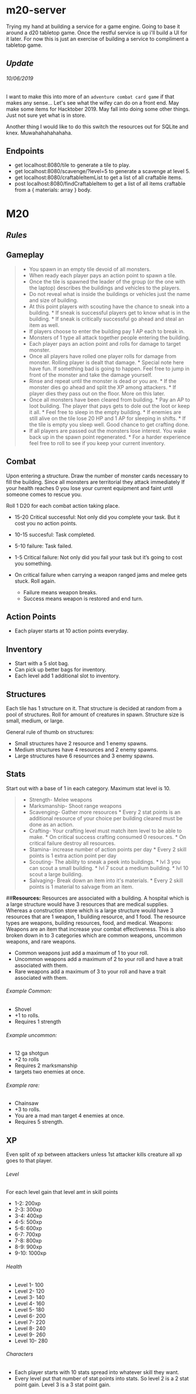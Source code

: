 # **m20-server**
Trying my hand at building a service for a game engine. Going to base it around a d20 tabletop game. Once the restful service is up i'll build a UI for it later. For now this is just an exercise of building a service to compliment a tabletop game.

## *Update* 
###### 10/06/2019 
I want to make this into more of an `adventure combat card game` if that makes any sense... Let's see what the wifey can do on a front end. May make some items for Hacktober 2019. May fall into doing some other things. Just not sure yet what is in store. 

Another thing I would like to do this switch the resources out for SQLite and knex. Muwahahahahahaha. 

## **Endpoints**
* get localhost:8080/tile to generate a tile to play. 
* get localhost:8080/scavenge/?level=5 to generate a scavenge at level 5. 
* get localhost:8080/craftableItemList to get a list of all craftable items. 
* post localhost:8080/findCraftableItem to get a list of all items craftable from a { materials: array } body.

# **M20**
## *Rules*

## **Gameplay**
>* You spawn in an empty tile devoid of all monsters.
>* When ready each player pays an action point to spawn a tile. 
>* Once the tile is spawned the leader of the group (or the one with the laptop) describes the buildings and vehicles to the players. 
>* Do not reveal what is inside the buildings or vehicles just the name and size of building. 
>* At this point players with scouting have the chance to sneak into a building.
    * If sneak is successful players get to know what is in the building. 
    * If sneak is critically successful go ahead and steal an item as well.
>* If players choose to enter the building pay 1 AP each to break in. 
>* Monsters of 1 type all attack together people entering the building. 
>* Each player pays an action point and rolls for damage to target monster. 
>* Once all players have rolled one player rolls for damage from monster. Rolling player is dealt that damage. 
    * Special note here have fun. If something bad is going to happen. Feel free to jump in front of the monster and take the damage yourself.
>* Rinse and repeat until the monster is dead or you are. 
    * If the monster dies go ahead and split the XP among attackers.
    * If player dies they pass out on the floor. More on this later. 
>* Once all monsters have been cleared from building.
    * Pay an AP to loot building. The player that pays gets to dole out the loot or keep it all.
    * Feel free to sleep in the empty building.
        * If enemies are still alive on the tile lose 20 HP and 1 AP for sleeping in shifts. 
        * If the tile is empty you sleep well. Good chance to get crafting done. 
>* If all players are passed out the monsters lose interest. You wake back up in the spawn point regenerated. 
    * For a harder experience feel free to roll to see if you keep your current inventory. 

## **Combat**
Upon entering a structure. Draw the number of monster cards necessary to fill the building. Since all monsters are territorial they attack immediately
If your health reaches 0 you lose your current equipment and faint until someone comes to rescue you.

Roll 1 D20 for each combat action taking place.
* 15-20 Critical successful: Not only did you complete your task. But it cost you no action points.
* 10-15 succesful: Task completed.
* 5-10 failure: Task failed.
* 1-5 Critical failure: Not only did you fail your task but it’s going to cost you something.

* On critical failure when carrying a weapon ranged jams and melee gets stuck. Roll again. 
    * Failure means weapon breaks. 
    * Success means weapon is restored and end turn.

## **Action Points**
* Each player starts at 10 action points everyday.

## **Inventory**
* Start with a 5 slot bag.
* Can  pick up better bags for inventory.
* Each level add 1 additional slot to inventory.
 
## **Structures**
Each tile has 1 structure on it.
That structure is decided at random from a pool of structures. Roll for amount of creatures in spawn.
Structure size is small, medium, or large.

General rule of thumb on structures: 
* Small structures have 2 resource and 1 enemy spawns.
* Medium structures have 4 resources and 2 enemy spawns.
* Large structures have 6 resourrces and 3 enemy spawns.

## **Stats**
Start out with a base of 1 in each category.
Maximum stat level is 10. 

>* Strength- Melee weapons
>* Marksmanship- Shoot range weapons
>* Scavenging- Gather more resources
	* Every 2 stat points is an additional resource of your choice per building cleared must be done as an action.
>* Crafting- Your crafting level must match item level to be able to make. 
    * On critical success crafting consumed 0 resources. 
    * On critical failure destroy all resources. 
>* Stamina- increase number of action points per day
	* Every 2 skill points is 1 extra action point per day
>* Scouting- The ability to sneak a peek into buildings.
    * lvl 3 you can scout a small building.
    * lvl 7 scout a medium building. 
    * lvl 10 scout a large building.
>* Salvaging- Break down an item into it's materials. 
    * Every 2 skill points is 1 material to salvage from an item. 
    
##**Resources:**
Resources are associated with a building. A hospital which is a large structure would have 3 resources that are medical supplies. Whereas a construction store which is a large structure would have 3 resources that are 1 weapon, 1 building resource, and 1 food.
The resource types are weapons, building resources, food, and medical.
Weapons:
Weapons are an item that increase your combat effectiveness. This is also broken down in to 3 categories which are common weapons, uncommon weapons, and rare weapons.
* Common weapons just add a maximum of 1 to your roll.
* Uncommon weapons add a maximum of 2 to your roll and have a trait associated with them.
* Rare weapons add a maximum of 3 to your roll and have a trait associated with them.

###### Example Common:
* Shovel
* +1 to rolls.
* Requires 1 strength

###### Example uncommon:
* 12 ga shotgun
* +2 to rolls
* Requires 2 marksmanship
* targets two enemies at once.

###### Example rare:
* Chainsaw
* +3 to rolls.
* You are a mad man target 4 enemies at once.
* Requires 5 strength.

## **XP**
Even split of xp between attackers unless 1st attacker kills creature all xp goes to that player.
###### *Level*
For each level gain that level amt in skill points
* 1-2: 200xp
* 2-3: 300xp
* 3-4: 400xp
* 4-5: 500xp
* 5-6: 600xp
* 6-7: 700xp
* 7-8: 800xp
* 8-9: 900xp
* 9-10: 1000xp

###### *Health*
* Level 1- 100
* Level 2- 120
* Level 3- 140
* Level 4- 160
* Level 5- 180
* Level 6- 200
* Level 7- 220
* Level 8- 240
* Level 9- 260
* Level 10- 280

###### *Characters*
* Each player starts with 10 stats spread into whatever skill they want.
* Every level put that number of stat points into stats. So level 2 is a 2 stat point gain. Level 3 is a 3 stat point gain. 

